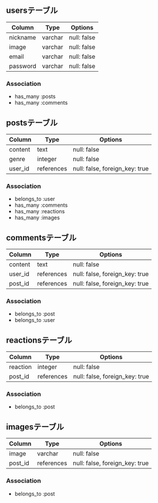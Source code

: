 ## usersテーブル
|Column|Type|Options|
|------|----|-------|
|nickname|varchar|null: false|
|image|varchar|null: false|
|email|varchar|null: false|
|password|varchar|null: false|

### Association
- has_many :posts
- has_many :comments


## postsテーブル
|Column|Type|Options|
|------|----|-------|
|content|text|null: false|
|genre|integer|null: false|
|user_id|references|null: false, foreign_key: true|

### Association
- belongs_to :user
- has_many :comments
- has_many :reactions
- has_many :images


## commentsテーブル
|Column|Type|Options|
|------|----|-------|
|content|text|null: false|
|user_id|references|null: false, foreign_key: true|
|post_id|references|null: false, foreign_key: true|

### Association
- belongs_to :post
- belongs_to :user

## reactionsテーブル
|Column|Type|Options|
|------|----|-------|
|reaction|integer|null: false|
|post_id|references|null: false, foreign_key: true|

### Association
- belongs_to :post


## imagesテーブル
|Column|Type|Options|
|------|----|-------|
|image|varchar|null: false|
|post_id|references|null: false, foreign_key: true|

### Association
- belongs_to :post